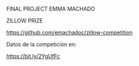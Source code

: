 FINAL PROJECT EMMA MACHADO

ZILLOW PRIZE

https://github.com/emachadoc/zillow-competition

Datos de la competición en:

https://bit.ly/2YgUfFc

